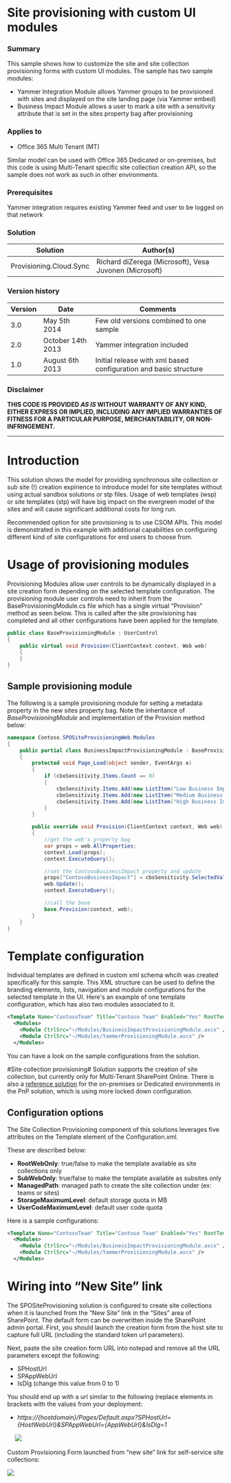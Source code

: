 # Site provisioning with custom UI modules #

### Summary ###
This sample shows how to customize the site and site collection provisioning forms with custom UI modules.  The sample has two sample modules:

- Yammer Integration Module allows Yammer groups to be provisioned with sites and displayed on the site landing page (via Yammer embed)
- Business Impact Module allows a user to mark a site with a sensitivity attribute that is set in the sites property bag after provisioning


### Applies to ###
-  Office 365 Multi Tenant (MT)


Similar model can be used with Office 365 Dedicated or on-premises, but this code is using Multi-Tenant specific site collection creation API, so the sample does not work as such in other environments.

### Prerequisites ###
Yammer integration requires existing Yammer feed and user to be logged on that network

### Solution ###
Solution | Author(s)
---------| ----------
Provisioning.Cloud.Sync | Richard diZerega (Microsoft), Vesa Juvonen (Microsoft)

### Version history ###
Version  | Date | Comments
---------| -----| --------
3.0  | May 5th 2014 | Few old versions combined to one sample
2.0  | October 14th 2013 | Yammer integration included
1.0  | August 6th 2013 | Initial release with xml based configuration and basic structure

### Disclaimer ###
**THIS CODE IS PROVIDED *AS IS* WITHOUT WARRANTY OF ANY KIND, EITHER EXPRESS OR IMPLIED, INCLUDING ANY IMPLIED WARRANTIES OF FITNESS FOR A PARTICULAR PURPOSE, MERCHANTABILITY, OR NON-INFRINGEMENT.**


----------

# Introduction #
This solution shows the model for providing synchronous site collection or sub site (!) creation expirience to introduce model for site templates without using actual sandbox solutions or stp files. Usage of web templates (wsp) or site templates (stp) will have big impact on the evergreen model of the sites and will cause significant additional costs for long run. 

Recommended option for site provisioning is to use CSOM APIs. This model is demonstrated in this example with additional capabilities on configuring different kind of site configurations for end users to choose from.


# Usage of provisioning modules #
Provisioning Modules allow user controls to be dynamically displayed in a site creation form depending on the selected template configuration.  The provisioning module user controls need to inherit from the BaseProvisioningModule.cs file which has a single virtual “Provision” method as seen below.  This is called after the site provisioning has completed and all other configurations have been applied for the template.

```C#
public class BaseProvisioningModule : UserControl
{
    public virtual void Provision(ClientContext context, Web web)
    {
    }
}
```

## Sample provisioning module ##
The following is a sample provisioning module for setting a metadata property in the new sites property bag.  Note the inheritance of *BaseProvisioningModule* and implementation of the Provision method below:

```C#
namespace Contoso.SPOSiteProvisioningWeb.Modules
{
    public partial class BusinessImpactProvisioningModule : BaseProvisioningModule
    {
        protected void Page_Load(object sender, EventArgs e)
        {
            if (cboSensitivity.Items.Count == 0)
            {
                cboSensitivity.Items.Add(new ListItem("Low Business Impact (LBI)"));
                cboSensitivity.Items.Add(new ListItem("Medium Business Impact"));
                cboSensitivity.Items.Add(new ListItem("High Business Impact (HBI)"));
            }
        }

        public override void Provision(ClientContext context, Web web)
        {
            //get the web's property bag
            var props = web.AllProperties;
            context.Load(props);
            context.ExecuteQuery();

            //set the ContosoBusinessImpact property and update
            props["ContosoBusinessImpact"] = cboSensitivity.SelectedValue;
            web.Update();
            context.ExecuteQuery();

            //call the base
            base.Provision(context, web);
        }
    }
}
```

# Template configuration #
Individual templates are defined in custom xml schema whcih was created specifically for this sample. This XML structure can be used to define the branding elements, lists, navigation and module configurations for the selected template in the UI. Here's an example of one template configuration, which has also two modules associated to it.

```XML
<Template Name="ContosoTeam" Title="Contoso Team" Enabled="Yes" RootTemplate="STS#0" Description="Super Team Site" RootWebOnly="false" SubWebOnly="false" ManagedPath="teams" StorageMaximumLevel="100" UserCodeMaximumLevel="100">
  <Modules>
    <Module CtrlSrc="~/Modules/BusinessImpactProvisioningModule.ascx" />
    <Module CtrlSrc="~/Modules/YammerProvisioningModule.ascx" />
  </Modules>
```

You can have a look on the sample configurations from the solution.

#Site collection provisioning#
Solution supports the creation of site collection, but currently only for Multi-Tenant SharePoint Online.  There is also a [reference solution](https://github.com/OfficeDev/PnP/tree/master/Samples/Provisioning.OnPrem.Async) for the on-premises or Dedicated environments in the PnP solution, which is using more locked down configuration.

## Configuration options ##
The Site Collection Provisioning component of this solutions leverages five  attributes on the Template element of the Configuration.xml.  

These are described below:

- **RootWebOnly**: true/false to make the template available as site collections only
- **SubWebOnly**: true/false to make the template available as subsites only
- **ManagedPath**: managed path to create the site collection under (ex: teams or sites)
- **StorageMaximumLevel**: default storage quota in MB
- **UserCodeMaximumLevel**: default user code quota

Here is a sample configurations:

```XML
<Template Name="ContosoTeam" Title="Contoso Team" Enabled="Yes" RootTemplate="STS#0" Description="Super Team Site" RootWebOnly="false" SubWebOnly="false" ManagedPath="teams" StorageMaximumLevel="100" UserCodeMaximumLevel="100">
  <Modules>
    <Module CtrlSrc="~/Modules/BusinessImpactProvisioningModule.ascx" />
    <Module CtrlSrc="~/Modules/YammerProvisioningModule.ascx" />
  </Modules>
```

# Wiring into “New Site” link #
The SPOSiteProvisioning solution is configured to create site collections when it is launched from the “New Site” link in the “Sites” area of SharePoint.  The default form can be overwritten inside the SharePoint admin portal.  First, you should launch the creation form from the host site to capture full URL (including the standard token url parameters).  

Next, paste the site creation form URL into notepad and remove all the URL parameters except the following:

-	SPHostUrl
-	SPAppWebUrl
-	IsDlg (change this value from 0 to 1)

You should end up with a url similar to the following (replace elements in brackets with the values from your deployment:

- *https://{hostdomain}/Pages/Default.aspx?SPHostUrl={HostWebUrl}&SPAppWebUrl={AppWebUrl}&IsDlg=1*

 
![](http://i.imgur.com/kQj6Gky.png)

Custom Provisioning Form launched from “new site” link for self-service site collections:

![](http://i.imgur.com/7rttP7Y.png)